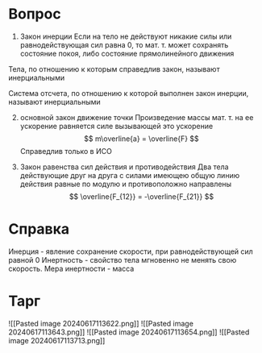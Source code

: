 # Вопрос
1. Закон инерции
Если на тело не действуют никакие силы или равнодействующая сил равна 0, то мат. т. может сохранять состояние покоя, либо состояние прямолинейного движения 

Тела, по отношению к которым справедлив закон, называют инерциальными 

Система отсчета, по отношению к которой выполнен закон инерции, называют инерциальными 

2. основной закон движение точки 
Произведение массы мат. т. на ее ускорение равняется силе вызывающей это ускорение
$$
m\overline{a} = \overline{F}
$$
Справедлив только в ИСО

3. Закон равенства сил действия и противодействия 
Два тела действующие друг на друга с силами имеющею общую линию действия равные по модулю и противоположно направлены
$$
\overline{F_{12}} = -\overline{F_{21}}
$$
# Справка
Инерция - явление сохранение скорости, при равнодействующей сил равной 0
Инертность - свойство тела мгновенно не менять свою скорость. Мера инертности - масса

# Тарг
![[Pasted image 20240617113622.png]]
![[Pasted image 20240617113643.png]]
![[Pasted image 20240617113654.png]]
![[Pasted image 20240617113713.png]]